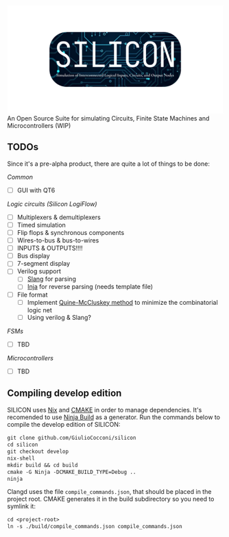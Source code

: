 ![Silicon](./resources/banner.png)
An Open Source Suite for simulating Circuits, Finite State Machines and Microcontrollers (WIP)

## TODOs
Since it's a pre-alpha product, there are quite a lot of things to be done:

_Common_

- [ ] GUI with QT6

_Logic circuits (Silicon LogiFlow)_

- [ ] Multiplexers & demultiplexers
- [ ] Timed simulation
- [ ] Flip flops & synchronous components
- [ ] Wires-to-bus & bus-to-wires
- [ ] INPUTS & OUTPUTS!!!!
- [ ] Bus display
- [ ] 7-segment display
- [ ] Verilog support
  * [ ] [Slang](https://github.com/MikePopoloski/slang) for parsing
  * [ ] [Inja](https://github.com/pantor/inja) for reverse parsing (needs template file)
- [ ] File format
  * [ ] Implement [Quine-McCluskey method](https://en.wikipedia.org/wiki/Quine%E2%80%93McCluskey_algorithm) to minimize the combinatorial logic net
  * [ ] Using verilog & Slang?

_FSMs_

- [ ] TBD

_Microcontrollers_

- [ ] TBD

## Compiling develop edition
SILICON uses [Nix](https://nixos.org) and [CMAKE](https://cmake.org) in order to manage dependencies. It's recomended to use [Ninja Build](https://ninja-build.org) as a generator. Run the commands below to compile the develop edition of SILICON:

```
git clone github.com/GiulioCocconi/silicon
cd silicon
git checkout develop
nix-shell
mkdir build && cd build
cmake -G Ninja -DCMAKE_BUILD_TYPE=Debug ..
ninja
```

Clangd uses the file `compile_commands.json`, that should be placed in the project root. CMAKE generates it in the build subdirectory so you need to symlink it:

```
cd <project-root>
ln -s ./build/compile_commands.json compile_commands.json
```
